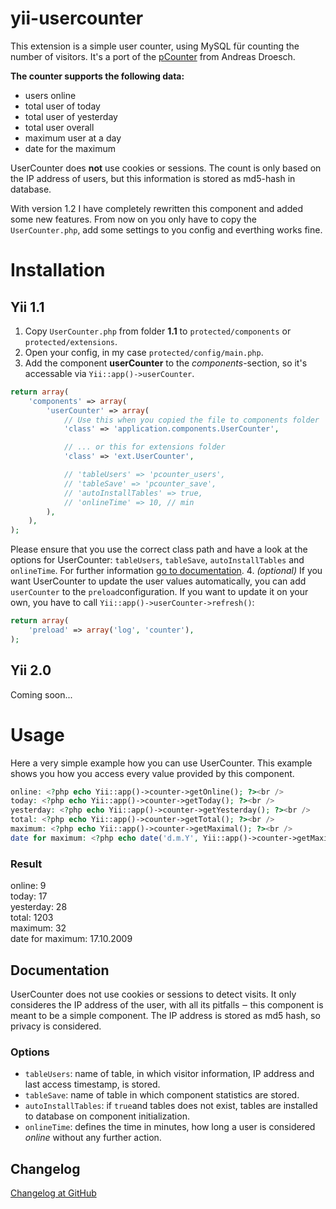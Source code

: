 # yii-usercounter

This extension is a simple user counter, using MySQL für counting the number of visitors. It's a port of the [pCounter](http://andreas.droesch.de/projekte/pcounter/) from Andreas Droesch.

**The counter supports the following data:**

* users online
* total user of today
* total user of yesterday
* total user overall
* maximum user at a day
* date for the maximum

UserCounter does **not** use cookies or sessions. The count is only based on the IP address of users, but this information is stored as md5-hash in database.

With version 1.2 I have completely rewritten this component and added some new features. From now on you only have to copy the `UserCounter.php`, add some settings to you config and everthing works fine.


# Installation

## Yii 1.1
1. Copy `UserCounter.php` from folder **1.1** to `protected/components` or `protected/extensions`.
2. Open your config, in my case `protected/config/main.php`.
3. Add the component **userCounter** to the *components*-section, so it's accessable via `Yii::app()->userCounter`.
```php
return array(
    'components' => array(
        'userCounter' => array(
            // Use this when you copied the file to components folder
            'class' => 'application.components.UserCounter',

            // ... or this for extensions folder
            'class' => 'ext.UserCounter',

            // 'tableUsers' => 'pcounter_users',
            // 'tableSave' => 'pcounter_save',
            // 'autoInstallTables' => true,
            // 'onlineTime' => 10, // min
        ),
    ),
);
```
Please ensure that you use the correct class path and have a look at the options for UserCounter: `tableUsers`, `tableSave`, `autoInstallTables` and `onlineTime`. For further information [go to documentation](#documentation).
4. *(optional)* If you want UserCounter to update the user values automatically, you can add `userCounter` to the `preload`configuration. If you want to update it on your own, you have to call `Yii::app()->userCounter->refresh()`:
```php
return array(
	'preload' => array('log', 'counter'),
);
```

## Yii 2.0

Coming soon...


# Usage

Here a very simple example how you can use UserCounter. This example shows you how you access every value provided by this component.
```php
online: <?php echo Yii::app()->counter->getOnline(); ?><br />
today: <?php echo Yii::app()->counter->getToday(); ?><br />
yesterday: <?php echo Yii::app()->counter->getYesterday(); ?><br />
total: <?php echo Yii::app()->counter->getTotal(); ?><br />
maximum: <?php echo Yii::app()->counter->getMaximal(); ?><br />
date for maximum: <?php echo date('d.m.Y', Yii::app()->counter->getMaximalTime()); ?>
```
### Result

online: 9  
today: 17  
yesterday: 28  
total: 1203  
maximum: 32  
date for maximum: 17.10.2009


## Documentation

UserCounter does not use cookies or sessions to detect visits. It only consideres the IP address of the user, with all its pitfalls ‒ this component is meant to be a simple component. The IP address is stored as md5 hash, so privacy is considered.

### Options

* `tableUsers`: name of table, in which visitor information, IP address and last access timestamp, is stored.
* `tableSave`: name of table in which component statistics are stored.
* `autoInstallTables`: if `true`and tables does not exist, tables are installed to database on component initialization.
* `onlineTime`: defines the time in minutes, how long a user is considered *online* without any further action.

## Changelog

[Changelog at GitHub](https://github.com/armin-pfaeffle/yii-usercounter/tree/master/CHANGELOG.md)

